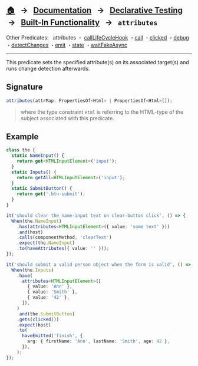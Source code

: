 ## [🏠][home] &nbsp; → &nbsp; **[Documentation][docs]** &nbsp; → &nbsp; [Declarative Testing][declarative] &nbsp;→ &nbsp; [Built-In Functionality][index] &nbsp; → &nbsp; `attributes`

[home]: ../README.md
[index]: ../built-in.md
[docs]: ../../DOCUMENTATION.md
[declarative]: ../index.md
[attributes]: ./attributes.md
[calllifecyclehook]: ./call-life-cycle-hook.md
[call]: ./call.md
[clicked]: ./clicked.md
[debug]: ./debug.md
[detectchanges]: ./detect-changes.md
[emit]: ./emit.md
[state]: ./state.md
[waitfakeasync]: ./wait-fake-async.md

Other Predicates: &nbsp; attributes ・ [callLifeCycleHook] ・[call] ・[clicked] ・[debug] ・[detectChanges] ・[emit] ・[state] ・[waitFakeAsync]

---

This predicate sets the specified attribute(s) on its associated target(s) and runs change detection afterwards.

## Signature

```ts
attributes(attrMap: PropertiesOf<Html> | PropertiesOf<Html>[]);
```

> where the type constraint `Html` is referring to the HTML-type of the subject associated with this predicate.

## Example

```ts
class the {
  static NameInput() {
    return get<HTMLInputElement>('input');
  }
  static Inputs() {
    return getAll<HTMLInputElement>('input');
  }
  static SubmitButton() {
    return get('.btn-submit');
  }
}

it('should clear the name-input text on clear-button click', () => {
  When(the.NameInput)
    .has(attributes<HTMLInputElement>({ value: 'some text' }))
    .and(host)
    .calls(componentMethod, 'clearText')
    .expect(the.NameInput)
    .to(haveAttributes({ value: '' }));
});

it('should submit a valid person object when the form is valid', () => {
  When(the.Inputs)
    .have(
      attributes<HTMLInputElement>([
        { value: 'Ann' },
        { value: 'Smith' },
        { value: '42' },
      ]),
    )
    .and(the.SubmitButton)
    .gets(clicked())
    .expect(host)
    .to(
      haveEmitted('finish', {
        arg: { firstName: 'Ann', lastName: 'Smith', age: 42 },
      }),
    );
});
```
